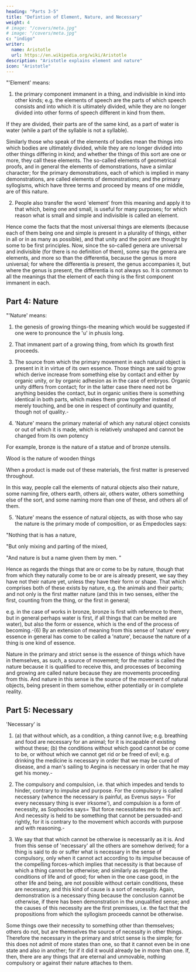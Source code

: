 ```yaml
---
heading: "Parts 3-5"
title: "Defintion of Element, Nature, and Necessary"
weight: 4
# image: "/covers/meta.jpg"
# image: "/covers/meta.jpg"
c: "indigo"
writer:
  name: Aristotle 
  url: https://en.wikipedia.org/wiki/Aristotle
description: "Aristotle explains element and nature"
icon: "Aristotle"
---
```




"'Element' means:

1. the primary component immanent in a thing, and indivisible in kind into other kinds; e.g. the elements of speech are the parts of which speech consists and into which it is ultimately divided, while they are no longer divided into other forms of speech different in kind from them. 

If they are divided, their parts are of the same kind, as a part of water is water (while a part of the syllable is not a syllable). 

Similarly those who speak of the elements of bodies mean the things into which bodies are ultimately divided, while they are no longer divided into other things differing in kind; and whether the things of this sort are one or more, they call these elements. The so-called elements of geometrical proofs, and in general the elements of demonstrations, have a similar character; for the primary demonstrations, each of which is implied in many demonstrations, are called elements of demonstrations; and the primary syllogisms, which have three terms and proceed by means of one middle, are of this nature.

2. People also transfer the word 'element' from this meaning and apply it to that which, being one and small, is useful for many purposes; for which reason what is small and simple and indivisible is called an element. 

Hence come the facts that the most universal things are elements (because each of them being one and simple is present in a plurality of things, either in all or in as many as possible), and that unity and the point are thought by some to be first principles. Now, since the so-called genera are universal and indivisible (for there is no definition of them), some say the genera are elements, and more so than the differentia, because the genus is more universal; for where the differentia is present, the genus accompanies it, but where the genus is present, the differentia is not always so. It is common to all the meanings that the element of each thing is the first component immanent in each.


## Part 4: Nature

"'Nature' means:

1. the genesis of growing things-the meaning which would be suggested if one were to pronounce the 'u' in phusis long. 

2. That immanent part of a growing thing, from which its growth first proceeds. 

3. The source from which the primary movement in each natural object is present in it in virtue of its own essence. Those things are said to grow which derive increase from something else by contact and either by organic unity, or by organic adhesion as in the case of embryos. Organic unity differs from contact; for in the latter case there need not be anything besides the contact, but in organic unities there is something identical in both parts, which makes them grow together instead of merely touching, and be one in respect of continuity and quantity, though not of quality.-

4. 'Nature' means the primary material of which any natural object consists or out of which it is made, which is relatively unshaped and cannot be changed from its own potency

For example, bronze is the nature of a statue and of bronze utensils. 

Wood is the nature of wooden things

When a product is made out of these materials, the first matter is preserved throughout. 

In this way, people call the elements of natural objects also their nature, some naming fire, others earth, others air, others water, others something else of the sort, and some naming more than one of these, and others all of them.

5. 'Nature' means the essence of natural objects, as with those who say the nature is the primary mode of composition, or as Empedocles says:

"Nothing that is has a nature,

"But only mixing and parting of the mixed,

"And nature is but a name given them by men. "


Hence as regards the things that are or come to be by nature, though that from which they naturally come to be or are is already present, we say they have not their nature yet, unless they have their form or shape. That which comprises both of these exists by nature, e.g. the animals and their parts; and not only is the first matter nature (and this in two senses, either the first, counting from the thing, or the first in general; 

e.g. in the case of works in bronze, bronze is first with reference to them, but in general perhaps water is first, if all things that can be melted are water), but also the form or essence, which is the end of the process of becoming.-(6) By an extension of meaning from this sense of 'nature' every essence in general has come to be called a 'nature', because the nature of a thing is one kind of essence.

Nature in the primary and strict sense is the essence of things which have in themselves, as such, a source of movement; for the matter is called the nature because it is qualified to receive this, and processes of becoming and growing are called nature because they are movements proceeding from this. And nature in this sense is the source of the movement of natural objects, being present in them somehow, either potentially or in complete reality.



## Part 5: Necessary

'Necessary' is

1. (a) that without which, as a condition, a thing cannot live; e.g. breathing and food are necessary for an animal; for it is incapable of existing without these; (b) the conditions without which good cannot be or come to be, or without which we cannot get rid or be freed of evil; e.g. drinking the medicine is necessary in order that we may be cured of disease, and a man's sailing to Aegina is necessary in order that he may get his money.-

2. The compulsory and compulsion, i.e. that which impedes and tends to hinder, contrary to impulse and purpose. For the compulsory is called necessary (whence the necessary is painful, as Evenus says= 'For every necessary thing is ever irksome'), and compulsion is a form of necessity, as Sophocles says= 'But force necessitates me to this act'. And necessity is held to be something that cannot be persuaded-and rightly, for it is contrary to the movement which accords with purpose and with reasoning.-

3. We say that that which cannot be otherwise is necessarily as it is. And from this sense of 'necessary' all the others are somehow derived; for a thing is said to do or suffer what is necessary in the sense of compulsory, only when it cannot act according to its impulse because of the compelling forces-which implies that necessity is that because of which a thing cannot be otherwise; and similarly as regards the conditions of life and of good; for when in the one case good, in the other life and being, are not possible without certain conditions, these are necessary, and this kind of cause is a sort of necessity. Again, demonstration is a necessary thing because the conclusion cannot be otherwise, if there has been demonstration in the unqualified sense; and the causes of this necessity are the first premisses, i.e. the fact that the propositions from which the syllogism proceeds cannot be otherwise.

Some things owe their necessity to something other than themselves; others do not, but are themselves the source of necessity in other things. Therefore the necessary in the primary and strict sense is the simple; for this does not admit of more states than one, so that it cannot even be in one state and also in another; for if it did it would already be in more than one. If, then, there are any things that are eternal and unmovable, nothing compulsory or against their nature attaches to them.

